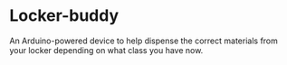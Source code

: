# Locker-buddy
An Arduino-powered device to help dispense the correct materials from your locker depending on what class you have now.
